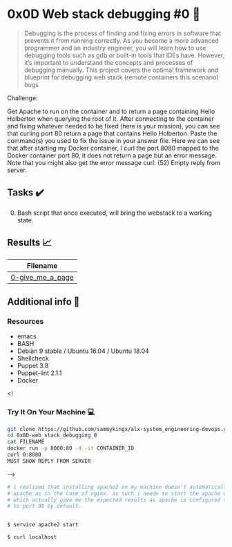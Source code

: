 # 0x0D Web stack debugging #0 :wrench:

> Debugging is the process of finding and fixing errors in software that prevents it from running correctly. As you become a more advanced programmer and an industry engineer, you will learn how to use debugging tools such as gdb or built-in tools that IDEs have. However, it’s important to understand the concepts and processes of debugging manually. This project covers the optimal framework and blueprint for debugging web stack (remote containers this scenario) bugs

Challenge:

Get Apache to run on the container and to return a page containing Hello Holberton when querying the root of it. After connecting to the container and fixing whatever needed to be fixed (here is your mission), you can see that curling port 80 return a page that contains Hello Holberton. Paste the command(s) you used to fix the issue in your answer file.
Here we can see that after starting my Docker container, I curl the port 8080 mapped to the Docker container port 80, it does not return a page but an error message. Note that you might also get the error message curl: (52) Empty reply from server.


## Tasks :heavy_check_mark:

0. Bash script that once executed, will bring the webstack to a working state.


## Results :chart_with_upwards_trend:

| Filename |
| ------ |
| [0-give_me_a_page](./0-give_me_a_page)|

## Additional info :construction:
### Resources

- emacs
- BASH
- Debian 9 stable / Ubuntu 16.04 / Ubuntu 18.04 
- Shellcheck
- Puppet 3.8
- Puppet-lint 2.1.1
- Docker

<!
### Try It On Your Machine :computer:
```bash
git clone https://github.com/sammykingx/alx-system_engineering-devops.git
cd 0x0D-web_stack_debugging_0
cat FILENAME
docker run -p 8080:80 -d -it CONTAINER_ID
curl 0:8080
MUST SHOW REPLY FROM SERVER

```
-->

```bash
# i realized that installing apache2 on my machine doesn't automatically starts
# apache as in the case of nginx. as such i neede to start the apache web server
# which actually gave me the expected results as apache is configured to listen
# to port 80 by default.


$ service apache2 start

$ curl localhost
